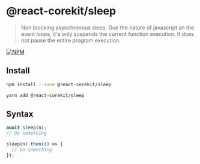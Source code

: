 # @react-corekit/sleep

> Non blocking asynchronous sleep. Due the nature of javascript an the event loops, it's only suspends the current function execution. It does not pause the entire program execution.

[![NPM](https://img.shields.io/npm/v/@react-corekit/sleep.svg)](https://www.npmjs.com/package/@react-corekit/sleep)

## Install

```bash
npm install --save @react-corekit/sleep
```

```bash
yarn add @react-corekit/sleep
```

## Syntax

```js
await sleep(n);
// Do something
```

```js
sleep(n).then(() => {
  // Do something
});
```
